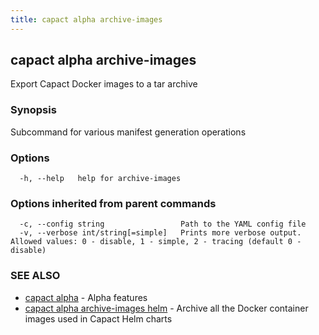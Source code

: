 ```yaml
---
title: capact alpha archive-images
---
```


## capact alpha archive-images

Export Capact Docker images to a tar archive

### Synopsis

Subcommand for various manifest generation operations

### Options

```
  -h, --help   help for archive-images
```

### Options inherited from parent commands

```
  -c, --config string                 Path to the YAML config file
  -v, --verbose int/string[=simple]   Prints more verbose output. Allowed values: 0 - disable, 1 - simple, 2 - tracing (default 0 - disable)
```

### SEE ALSO

* [capact alpha](capact_alpha.md)	 - Alpha features
* [capact alpha archive-images helm](capact_alpha_archive-images_helm.md)	 - Archive all the Docker container images used in Capact Helm charts

